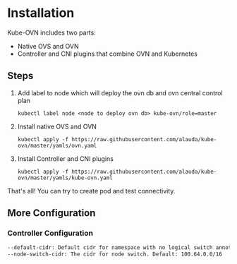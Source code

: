 # Installation


Kube-OVN includes two parts:
- Native OVS and OVN
- Controller and CNI plugins that combine OVN and Kubernetes

## Steps

1. Add label to node which will deploy the ovn db and ovn central control plan

    `kubectl label node <node to deploy ovn db> kube-ovn/role=master`
2. Install native OVS and OVN

    `kubectl apply -f https://raw.githubusercontent.com/alauda/kube-ovn/master/yamls/ovn.yaml`
3. Install Controller and CNI plugins

    `kubectl apply -f https://raw.githubusercontent.com/alauda/kube-ovn/master/yamls/kube-ovn.yaml`

That's all! You can try to create pod and test connectivity.

## More Configuration

### Controller Configuration

```bash
--default-cidr: Default cidr for namespace with no logical switch annotation, default: 10.16.0.0/16
--node-switch-cidr: The cidr for node switch. Default: 100.64.0.0/16
```